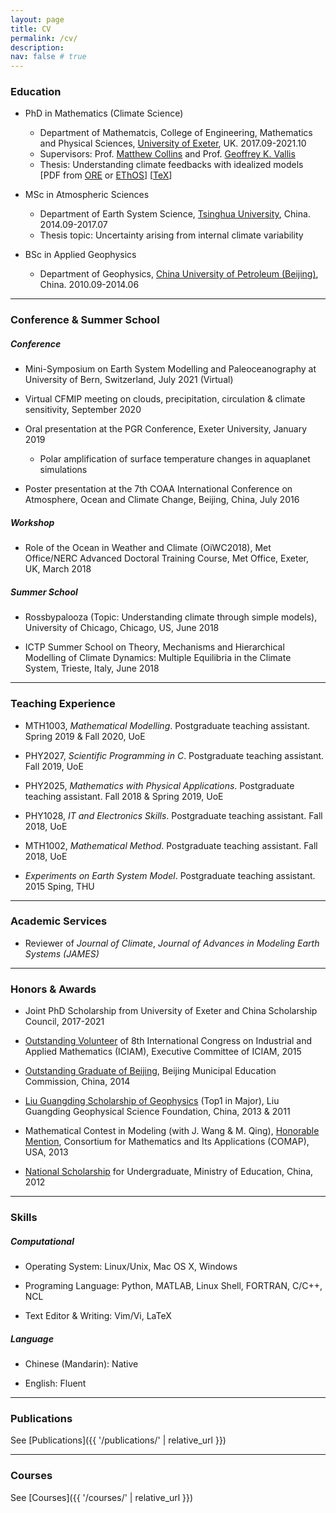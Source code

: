 ```yaml
---
layout: page
title: CV
permalink: /cv/
description:
nav: false # true
---
```


### Education

* PhD in Mathematics (Climate Science)
   * Department of Mathematcis, College of Engineering, Mathematics and Physical Sciences, [University of Exeter](https://www.exeter.ac.uk/), UK. 2017.09-2021.10
   * Supervisors: Prof. [Matthew Collins](https://emps.exeter.ac.uk/mathematics/staff/mc369) and Prof. [Geoffrey K. Vallis](http://empslocal.ex.ac.uk/people/staff/gv219/)
   * Thesis: Understanding climate feedbacks with idealized models [PDF from [ORE](http://hdl.handle.net/10871/128290) or [EThOS](https://ethos.bl.uk/OrderDetails.do?uin=uk.bl.ethos.846052)] [[TeX](https://github.com/lqxyz/PhD_Thesis)]

* MSc in Atmospheric Sciences
   * Department of Earth System Science, [Tsinghua University](http://www.tsinghua.edu.cn/publish/newthuen/index.html), China. 2014.09-2017.07
   * Thesis topic: Uncertainty arising from internal climate variability

* BSc in Applied Geophysics
   * Department of Geophysics, [China University of Petroleum (Beijing)](http://www.cup.edu.cn/english/), China. 2010.09-2014.06

* * *

### Conference & Summer School
##### Conference
* Mini-Symposium on Earth System Modelling and Paleoceanography at University of Bern, Switzerland, July 2021 (Virtual)

* Virtual CFMIP meeting on clouds, precipitation, circulation & climate sensitivity, September 2020

* Oral presentation at the PGR Conference, Exeter University, January 2019 
   * Polar amplification of surface temperature changes in aquaplanet simulations

* Poster presentation at the 7th COAA International Conference on Atmosphere, Ocean and Climate Change, Beijing, China, July 2016

##### Workshop
* Role of the Ocean in Weather and Climate (OiWC2018), Met Office/NERC Advanced Doctoral Training Course, Met Office, Exeter, UK, March 2018

##### Summer School
* Rossbypalooza (Topic: Understanding climate through simple models), University of Chicago, Chicago, US, June 2018

* ICTP Summer School on Theory, Mechanisms and Hierarchical Modelling of Climate Dynamics: Multiple Equilibria in the Climate System, Trieste, Italy, June 2018

* * *

### Teaching Experience
* MTH1003, *Mathematical Modelling*. Postgraduate teaching assistant. Spring 2019 & Fall 2020, UoE

* PHY2027, *Scientific Programming in C*. Postgraduate teaching assistant. Fall 2019, UoE

* PHY2025, *Mathematics with Physical Applications*. Postgraduate teaching assistant. Fall 2018 & Spring 2019, UoE

* PHY1028, *IT and Electronics Skills*. Postgraduate teaching assistant. Fall 2018, UoE

* MTH1002, *Mathematical Method*. Postgraduate teaching assistant. Fall 2018, UoE

* *Experiments on Earth System Model*. Postgraduate teaching assistant. 2015 Sping, THU

* * *

### Academic Services
* Reviewer of *Journal of Climate*, *Journal of Advances in Modeling Earth Systems (JAMES)*

* * *

### Honors & Awards
* Joint PhD Scholarship from University of Exeter and China Scholarship Council, 2017-2021

* [Outstanding Volunteer](https://www.dropbox.com/s/k340ppd9m3fxsom/ICIAM2015.PDF?dl=0) of 8th International Congress on Industrial and Applied Mathematics (ICIAM), Executive Committee of ICIAM, 2015

* [Outstanding Graduate of Beijing](https://www.dropbox.com/s/p47w8ubq8pbthpf/Outstanding_Graduate_of_Beijing.pdf?dl=0), Beijing Municipal Education Commission, China, 2014

* [Liu Guangding Scholarship of Geophysics](https://www.dropbox.com/s/x029tnulgvb24bh/LiuGuangding_Geophysics_Scholarship.pdf?dl=0) (Top1 in Major), Liu Guangding Geophysical Science Foundation, China, 2013 & 2011

* Mathematical Contest in Modeling (with J. Wang & M. Qing), [Honorable Mention](https://www.dropbox.com/s/ld7b3cahf3bu9zi/23636MCM.pdf?dl=0), Consortium for Mathematics and Its Applications (COMAP), USA, 2013

* [National Scholarship](https://www.dropbox.com/s/vx3dbocmoe5it9h/NationalScholarship.jpg?dl=0) for Undergraduate, Ministry of Education, China, 2012

<!---
* [full certificates](https://www.dropbox.com/s/d9mkzzqh45o8ofv/certificates_full_QL.pdf?dl=0)
* [English Contest for College Students (Band C), Third Prize](https://www.dropbox.com/s/yz4tjzy736phmg0/2013-EnglishContest-ThirdPrize.jpg?dl=0), China, 2013.05

* C Language Programming Contest of CUPB, [First Prize](https://www.dropbox.com/s/0nificvz79benfd/CUPB_C-Language-Contest_FirstPrize.pdf?dl=0) (Top 10), China, 2012.12

* Seventh National IT Application Technique Competition, [Third Prize](https://www.dropbox.com/s/3laredvih3klmal/ITAT-C.jpg?dl=0) of C Language Programming Contest in Beijing, China, 2012.12

* National Undergraduate Mathematical Contest in Modeling, [Successfully Participating Award](https://www.dropbox.com/s/lo9wphr2rd3ytsk/National_Undergraduate_Mathematical_Contest_in_Modeling.pdf?dl=0), China Society of Industrial and Applied Mathematics and Ministry of Education, 2012.09

* Physics Contest of CUPB, [Second Prize](https://www.dropbox.com/s/bzv4g7vpyyx2n6k/CUPB-PhysicsContest-SecondPrize.pdf?dl=0), China, 2011.09
-->

* * *

### Skills

##### Computational
   * Operating System: Linux/Unix, Mac OS X, Windows

   * Programing Language: Python, MATLAB, Linux Shell, FORTRAN, C/C++, NCL

   * Text Editor & Writing: Vim/Vi, LaTeX

##### Language
   * Chinese (Mandarin): Native

   * English: Fluent

* * *

### Publications
See [Publications]({{ '/publications/' | relative_url }})

* * *

### Courses 
See [Courses]({{ '/courses/' | relative_url }})

